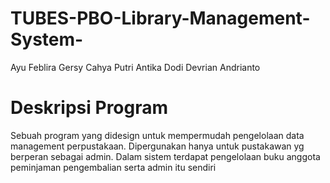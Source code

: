 # TUBES-PBO-Library-Management-System-

Ayu Feblira Gersy
Cahya Putri Antika
Dodi Devrian Andrianto

# Deskripsi Program
Sebuah program yang didesign untuk mempermudah pengelolaan data management perpustakaan. Dipergunakan hanya untuk pustakawan yg berperan sebagai admin.
Dalam sistem terdapat pengelolaan buku anggota peminjaman pengembalian serta admin itu sendiri
